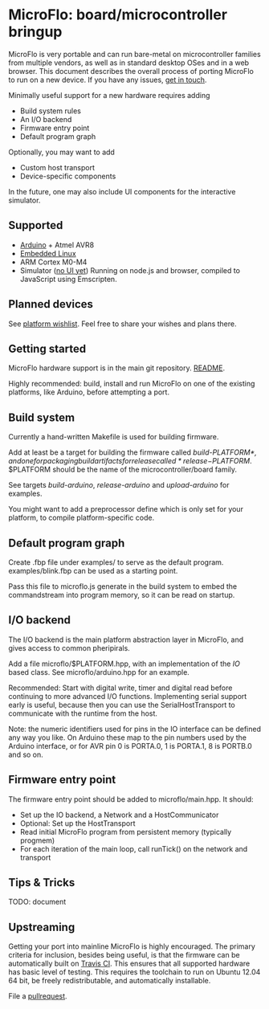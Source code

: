 
MicroFlo: board/microcontroller bringup
=================================

MicroFlo is very portable and can run bare-metal on microcontroller
families from multiple vendors, as well as in standard desktop OSes and in a web browser.
This document describes the overall process of porting MicroFlo to run on a new device.
If you have any issues, [get in touch](../README.md#contact).

Minimally useful support for a new hardware requires adding
* Build system rules
* An I/O backend
* Firmware entry point
* Default program graph

Optionally, you may want to add
* Custom host transport
* Device-specific components

In the future, one may also include UI components for the interactive simulator.

Supported
----------------

* [Arduino](./arduino-getstarted.md) + Atmel AVR8
* [Embedded Linux](./linux-getstarted.md)
* ARM Cortex M0-M4
* Simulator ([no UI yet](https://github.com/jonnor/microflo/issues/9))
Running on node.js and browser, compiled to JavaScript using Emscripten.

Planned devices
----------------
See [platform wishlist](https://github.com/jonnor/microflo/issues/24).
Feel free to share your wishes and plans there.


Getting started
---------------
MicroFlo hardware support is in the main git repository. [README](../README.md).

Highly recommended: build, install and run MicroFlo on one of the existing
platforms, like Arduino, before attempting a port.


Build system
-------------
Currently a hand-written Makefile is used for building firmware.

Add at least be a target for building the firmware called *build-$PLATFORM*,
and one for packaging build artifacts for release called *release-$PLATFORM*.
$PLATFORM should be the name of the microcontroller/board family.

See targets *build-arduino*, *release-arduino* and *upload-arduino* for examples.

You might want to add a preprocessor define which is only set for your platform,
to compile platform-specific code.

Default program graph
-------------------
Create .fbp file under examples/ to serve as the default program.
examples/blink.fbp can be used as a starting point.

Pass this file to microflo.js generate in the build system to embed the commandstream
into program memory, so it can be read on startup.

I/O backend
------------
The I/O backend is the main platform abstraction layer in MicroFlo, and gives
access to common pheripirals.

Add a file microflo/$PLATFORM.hpp, with an implementation of the *IO* based class.
See microflo/arduino.hpp for an example.

Recommended: Start with digital write, timer and digital read before continuing
to more advanced I/O functions. Implementing serial support early is useful, because
then you can use the SerialHostTransport to communicate with the runtime from the host.

Note: the numeric identifiers used for pins in the IO interface can be defined any way
you like. On Arduino these map to the pin numbers used by the Arduino interface, or for
AVR pin 0 is PORTA.0, 1 is PORTA.1, 8 is PORTB.0 and so on.

Firmware entry point
---------------
The firmware entry point should be added to microflo/main.hpp. It should:

* Set up the IO backend, a Network and a HostCommunicator
* Optional: Set up the HostTransport
* Read initial MicroFlo program from persistent memory (typically progmem)
* For each iteration of the main loop, call runTick() on the network and transport

Tips & Tricks
-------------

TODO: document

Upstreaming
------------
Getting your port into mainline MicroFlo is highly encouraged.
The primary criteria for inclusion, besides being useful, is that the firmware can be automatically
built on [Travis CI](http://travis-ci.org). This ensures that all supported hardware has basic level of testing.
This requires the toolchain to run on Ubuntu 12.04 64 bit, be freely redistributable, and automatically installable.

File a [pullrequest](https://github.com/jonnor/microflo/pulls).

